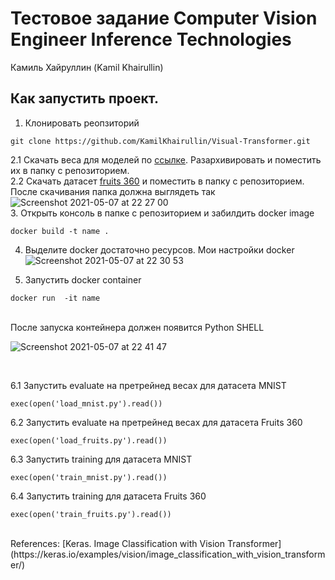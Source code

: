 # Тестовое задание Computer Vision Engineer Inference Technologies
Камиль Хайруллин (Kamil Khairullin)

## Как запустить проект.

1. Клонировать реопзиторий 
```
git clone https://github.com/KamilKhairullin/Visual-Transformer.git
```
2.1 Скачать веса для моделей по [ссылке](https://drive.google.com/file/d/1buYfAOxozvR_zi-Yyn-KmPhgzMJumuUl/view?usp=sharing). Разархивировать и поместить их в папку с репозиторием. <br/>
2.2 Скачать датасет [fruits 360](https://www.kaggle.com/moltean/fruits) и поместить в папку с репозиторием.
После скачивания папка должна выглядеть так <br/>
![Screenshot 2021-05-07 at 22 27 00](https://user-images.githubusercontent.com/54369751/117499113-6da46900-af83-11eb-926a-33379e22a774.png)
 <br/>
3. Открыть консоль в папке с репозиторием и забилдить docker image
```
docker build -t name .
```

4. Выделите docker достаточно ресурсов. Мои настройки docker
![Screenshot 2021-05-07 at 22 30 53](https://user-images.githubusercontent.com/54369751/117499423-e3a8d000-af83-11eb-9ce3-b8275bda68da.png)

5. Запустить docker container
```
docker run  -it name
```
<br/>
После запуска контейнера должен появится Python SHELL <br/>

![Screenshot 2021-05-07 at 22 41 47](https://user-images.githubusercontent.com/54369751/117500513-6bdba500-af85-11eb-9def-0b2aceb99b7f.png)

<br/>

6.1 Запустить evaluate на претрейнед весах для датасета MNIST
```
exec(open('load_mnist.py').read())
```
6.2 Запустить evaluate на претрейнед весах для датасета Fruits 360
```
exec(open('load_fruits.py').read())
```
6.3 Запустить training для датасета MNIST
```
exec(open('train_mnist.py').read())
```
6.4 Запустить training для датасета Fruits 360
```
exec(open('train_fruits.py').read())
```
<br/>
References:
[Keras. Image Classification with Vision Transformer](https://keras.io/examples/vision/image_classification_with_vision_transformer/)
